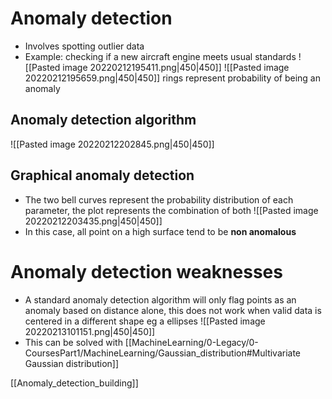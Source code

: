 # Anomaly detection
- Involves spotting outlier data
- Example: checking if a new aircraft engine meets usual standards
![[Pasted image 20220212195411.png|450|450]]
![[Pasted image 20220212195659.png|450|450]]
rings represent probability of being an anomaly
## Anomaly detection algorithm
![[Pasted image 20220212202845.png|450|450]]
## Graphical anomaly detection
- The two bell curves represent the probability distribution of each parameter, the plot represents the combination of both
![[Pasted image 20220212203435.png|450|450]]
- In this case, all point on a high surface tend to be **non anomalous**

# Anomaly detection weaknesses
- A standard anomaly detection algorithm will only flag points as an anomaly based on distance alone, this does not work when valid data is centered in a different shape eg a ellipses
![[Pasted image 20220213101151.png|450|450]]
- This can be solved with [[MachineLearning/0-Legacy/0-CoursesPart1/MachineLearning/Gaussian_distribution#Multivariate Gaussian distribution]] 

[[Anomaly_detection_building]]